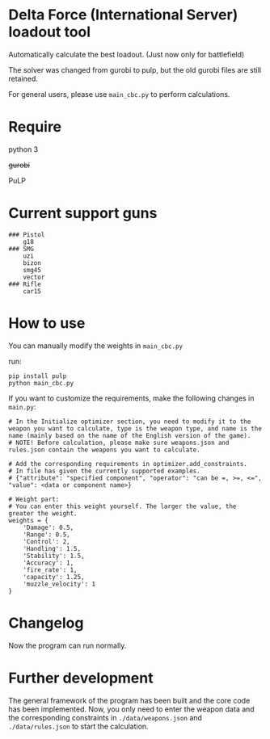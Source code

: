<!--
 * @Author: @ydzat
 * @Date: 2024-12-13 17:21:20
 * @LastEditors: @ydzat
 * @LastEditTime: 2024-12-16 02:50:03
 * @Description: 
-->
# Delta Force (International Server) loadout tool
Automatically calculate the best loadout. (Just now only for battlefield)

The solver was changed from gurobi to pulp, but the old gurobi files are still retained.

For general users, please use `main_cbc.py` to perform calculations.

# Require

python 3

~~gurobi~~

PuLP

# Current support guns
```
### Pistol
    g18
### SMG
    uzi
    bizon
    smg45
    vector
### Rifle
    car15
```


# How to use
You can manually modify the weights in `main_cbc.py`




run:
```
pip install pulp
python main_cbc.py
```

If you want to customize the requirements, make the following changes in `main.py`:

```
# In the Initialize optimizer section, you need to modify it to the weapon you want to calculate, type is the weapon type, and name is the name (mainly based on the name of the English version of the game).
# NOTE! Before calculation, please make sure weapons.json and rules.json contain the weapons you want to calculate.

# Add the corresponding requirements in optimizer.add_constraints. 
# In file has given the currently supported examples.
# {"attribute": "specified component", "operator": "can be =, >=, <=", "value": <data or component name>}

# Weight part: 
# You can enter this weight yourself. The larger the value, the greater the weight.
weights = {
    'Damage': 0.5,
    'Range': 0.5,
    'Control': 2,
    'Handling': 1.5,
    'Stability': 1.5,
    'Accuracy': 1,
    'fire_rate': 1,
    'capacity': 1.25,
    'muzzle_velocity': 1
}
```

# Changelog
Now the program can run normally. 

# Further development
The general framework of the program has been built and the core code has been implemented. Now, you only need to enter the weapon data and the corresponding constraints in `./data/weapons.json` and `./data/rules.json` to start the calculation.


